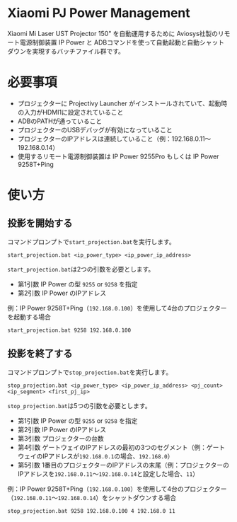 # Xiaomi PJ Power Management
Xiaomi Mi Laser UST Projector 150" を自動運用するために Aviosys社製のリモート電源制御装置 IP Power と ADBコマンドを使って自動起動と自動シャットダウンを実現するバッチファイル群です。

# 必要事項
- プロジェクターに Projectivy Launcher がインストールされていて、起動時の入力がHDMI1に設定されていること
- ADBのPATHが通っていること
- プロジェクターのUSBデバッグが有効になっていること
- プロジェクターのIPアドレスは連続していること（例：192.168.0.11～192.168.0.14）
- 使用するリモート電源制御装置は IP Power 9255Pro もしくは IP Power 9258T+Ping

# 使い方
## 投影を開始する
コマンドプロンプトで`start_projection.bat`を実行します。
```
start_projection.bat <ip_power_type> <ip_power_ip_address>
```
`start_projection.bat`は2つの引数を必要とします。

- 第1引数 IP Power の型 `9255` or `9258` を指定
- 第2引数 IP Power のIPアドレス

例：IP Power 9258T+Ping（`192.168.0.100`）を使用して4台のプロジェクターを起動する場合
```
start_projection.bat 9258 192.168.0.100
```

## 投影を終了する
コマンドプロンプトで`stop_projection.bat`を実行します。
```
stop_projection.bat <ip_power_type> <ip_power_ip_address> <pj_count> <ip_segment> <first_pj_ip>
```
`stop_projection.bat`は5つの引数を必要とします。

- 第1引数 IP Power の型 `9255` or `9258` を指定
- 第2引数 IP Power のIPアドレス
- 第3引数 プロジェクターの台数
- 第4引数 ゲートウェイのIPアドレスの最初の3つのセグメント（例：ゲートウェイのIPアドレスが`192.168.0.1`の場合、`192.168.0`）
- 第5引数 1番目のプロジェクターのIPアドレスの末尾（例：プロジェクターのIPアドレスを`192.168.0.11`～`192.168.0.14`と設定した場合、`11`）

例：IP Power 9258T+Ping（`192.168.0.100`）を使用して4台のプロジェクター（`192.168.0.11`～`192.168.0.14`）をシャットダウンする場合
```
stop_projection.bat 9258 192.168.0.100 4 192.168.0 11
```
